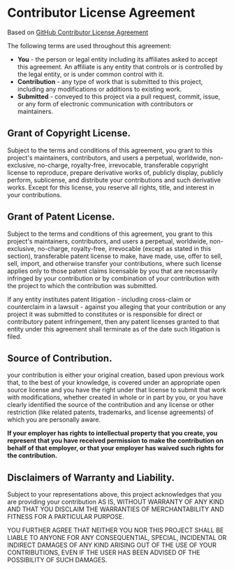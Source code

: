 ﻿# Contributor License Agreement

Based on [GitHub Contributor License Agreement](https://cla.github.com/agreement)


The following terms are used throughout this agreement:
* **You** - the person or legal entity including its affiliates asked to accept this agreement. An affiliate is any entity that controls or is controlled by the legal entity, or is under common control with it.
* **Contribution** - any type of work that is submitted to this project, including any modifications or additions to existing work.
* **Submitted** - conveyed to this project via a pull request, commit, issue, or any form of electronic communication with contributors or maintainers.


## Grant of Copyright License.

Subject to the terms and conditions of this agreement, you grant to this project's maintainers, contributors, and users a perpetual, worldwide, non-exclusive, no-charge, royalty-free, irrevocable, transferable copyright license to reproduce, prepare derivative works of, publicly display, publicly perform, sublicense, and distribute your contributions and such derivative works. Except for this license, you reserve all rights, title, and interest in your contributions.

## Grant of Patent License.

Subject to the terms and conditions of this agreement, you grant to this project's maintainers, contributors, and users a perpetual, worldwide, non-exclusive, no-charge, royalty-free, irrevocable (except as stated in this section), transferable patent license to make, have made, use, offer to sell, sell, import, and otherwise transfer your contributions, where such license applies only to those patent claims licensable by you that are necessarily infringed by your contribution or by combination of your contribution with the project to which the contribution was submitted.

If any entity institutes patent litigation - including cross-claim or counterclaim in a lawsuit - against you alleging that your contribution or any project it was submitted to constitutes or is responsible for direct or contributory patent infringement, then any patent licenses granted to that entity under this agreement shall terminate as of the date such litigation is filed.

## Source of Contribution.

your contribution is either your original creation, based upon previous work that, to the best of your knowledge, is covered under an appropriate open source license and you have the right under that license to submit that work with modifications, whether created in whole or in part by you, or you have clearly identified the source of the contribution and any license or other restriction (like related patents, trademarks, and license agreements) of which you are personally aware.

**If your employer has rights to intellectual property that you create, you represent that you have received permission to make the contribution on behalf of that employer, or that your employer has waived such rights for the contribution.**

## Disclaimers of Warranty and Liability.

Subject to your representations above, this project acknowledges that you are providing your contribution AS IS, WITHOUT WARRANTY OF ANY KIND AND THAT YOU DISCLAIM THE WARRANTIES OF MERCHANTABILITY AND FITNESS FOR A PARTICULAR PURPOSE.

YOU FURTHER AGREE THAT NEITHER YOU NOR THIS PROJECT SHALL BE LIABLE TO
ANYONE FOR ANY CONSEQUENTIAL, SPECIAL, INCIDENTAL OR INDIRECT DAMAGES OF ANY
KIND ARISING OUT OF THE USE OF YOUR CONTRIBUTIONS, EVEN IF THE USER HAS BEEN
ADVISED OF THE POSSIBILITY OF SUCH DAMAGES.
